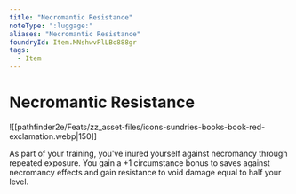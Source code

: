 ```yaml
---
title: "Necromantic Resistance"
noteType: ":luggage:"
aliases: "Necromantic Resistance"
foundryId: Item.MNshwvPlLBo888gr
tags:
  - Item
---
```


# Necromantic Resistance
![[pathfinder2e/Feats/zz_asset-files/icons-sundries-books-book-red-exclamation.webp|150]]

As part of your training, you've inured yourself against necromancy through repeated exposure. You gain a +1 circumstance bonus to saves against necromancy effects and gain resistance to void damage equal to half your level.
